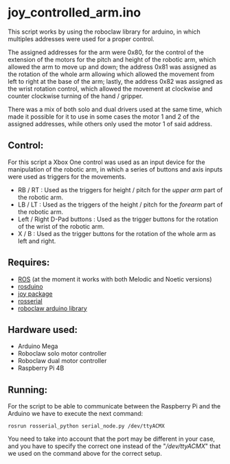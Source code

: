 # joy_controlled_arm.ino
This script works by using the roboclaw library for arduino, in which multiples addresses were used for a proper control.

The assigned addresses for the arm were 0x80, for the control of the extension of the motors for the pitch and height of the robotic arm, which allowed the arm to move up and down; the address 0x81 was assigned as the rotation of the whole arm allowing which allowed the movement from left to right at the base of the arm; lastly, the address 0x82 was assigned as the wrist rotation control, which allowed the movement at clockwise and counter clockwise turning of the hand / gripper. 

There was a mix of both solo and dual drivers used at the same time, which made it possible for it to use in some cases the motor 1 and 2 of the assigned addresses, while others only used the motor 1 of said address.

## Control:

For this script a Xbox One control was used as an input device for the manipulation of the robotic arm, in which a series of buttons and axis inputs were used as triggers for the movements.

* RB / RT : Used as the triggers for height / pitch for the *upper arm* part of the robotic arm.
* LB / LT : Used as the triggers of the height / pitch for the *forearm* part of the robotic arm.
* Left / Right D-Pad buttons : Used as the trigger buttons for the rotation of the wrist of the robotic arm.
* X / B : Used as the trigger buttons for the rotation of the whole arm as left and right.


## Requires:
- [ROS](http://wiki.ros.org/ROS/Installation) (at the moment it works with both Melodic and Noetic versions)
- [rosduino](http://wiki.ros.org/rosserial_arduino/Tutorials/Arduino%20IDE%20Setup) 
- [joy package](http://wiki.ros.org/joy/Tutorials/ConfiguringALinuxJoystick)
- [rosserial](http://wiki.ros.org/rosserial/Tutorials)
- [roboclaw arduino library](https://resources.basicmicro.com/simple-arduino-control-of-the-roboclaw/) 

## Hardware used:
- Arduino Mega
- Roboclaw solo motor controller
- Roboclaw dual motor controller
- Raspberry Pi 4B

## Running:
For the script to be able to communicate between the Raspberry Pi and the Arduino we have to execute the next command:

```
rosrun rosserial_python serial_node.py /dev/ttyACMX
```
You need to take into account that the port may be different in your case, and you have to specify the correct one instead of the "*/dev/ttyACMX*" that we used on the command above for the correct setup. 